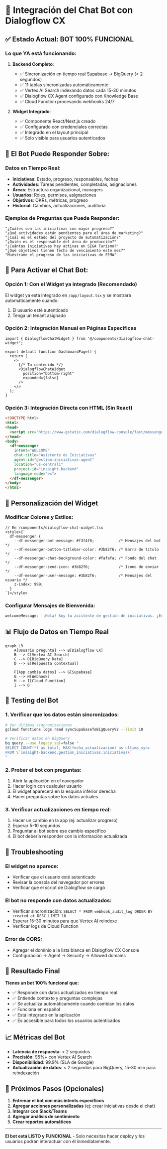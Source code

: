 # 🤖 Integración del Chat Bot con Dialogflow CX

## ✅ Estado Actual: BOT 100% FUNCIONAL

### Lo que YA está funcionando:

1. **Backend Completo**:
   - ✅ Sincronización en tiempo real Supabase → BigQuery (< 2 segundos)
   - ✅ 11 tablas sincronizadas automáticamente
   - ✅ Vertex AI Search indexando datos cada 15-30 minutos
   - ✅ Dialogflow CX Agent configurado con Knowledge Base
   - ✅ Cloud Function procesando webhooks 24/7

2. **Widget Integrado**:
   - ✅ Componente React/Next.js creado
   - ✅ Configurado con credenciales correctas
   - ✅ Integrado en el layout principal
   - ✅ Solo visible para usuarios autenticados

## 🎯 El Bot Puede Responder Sobre:

### Datos en Tiempo Real:
- **Iniciativas**: Estado, progreso, responsables, fechas
- **Actividades**: Tareas pendientes, completadas, asignaciones
- **Áreas**: Estructura organizacional, managers
- **Usuarios**: Roles, permisos, asignaciones
- **Objetivos**: OKRs, métricas, progreso
- **Historial**: Cambios, actualizaciones, auditoría

### Ejemplos de Preguntas que Puede Responder:

```
"¿Cuáles son las iniciativas con mayor progreso?"
"¿Qué actividades están pendientes para el área de marketing?"
"¿Cuál es el estado del proyecto de automatización?"
"¿Quién es el responsable del área de producción?"
"¿Cuántas iniciativas hay activas en SEGA Turismo?"
"¿Qué objetivos tienen fecha de vencimiento este mes?"
"Muéstrame el progreso de las iniciativas de FEMA"
```

## 🚀 Para Activar el Chat Bot:

### Opción 1: Con el Widget ya integrado (Recomendado)

El widget ya está integrado en `/app/layout.tsx` y se mostrará automáticamente cuando:
1. El usuario esté autenticado
2. Tenga un tenant asignado

### Opción 2: Integración Manual en Páginas Específicas

```tsx
import { DialogflowChatWidget } from '@/components/dialogflow-chat-widget';

export default function DashboardPage() {
  return (
    <>
      {/* Tu contenido */}
      <DialogflowChatWidget 
        position="bottom-right"
        expanded={false}
      />
    </>
  );
}
```

### Opción 3: Integración Directa con HTML (Sin React)

```html
<!DOCTYPE html>
<html>
<head>
  <script src="https://www.gstatic.com/dialogflow-console/fast/messenger-cx/bootstrap.js?v=1"></script>
</head>
<body>
  <df-messenger
    intent="WELCOME"
    chat-title="Asistente de Iniciativas"
    agent-id="gestion-iniciativas-agent"
    location="us-central1"
    project-id="insaight-backend"
    language-code="es">
  </df-messenger>
</body>
</html>
```

## 🎨 Personalización del Widget

### Modificar Colores y Estilos:

```tsx
// En /components/dialogflow-chat-widget.tsx
<style>{`
  df-messenger {
    --df-messenger-bot-message: #f3f4f6;           /* Mensajes del bot */
    --df-messenger-button-titlebar-color: #3b82f6; /* Barra de título */
    --df-messenger-chat-background-color: #fafafa; /* Fondo del chat */
    --df-messenger-send-icon: #3b82f6;             /* Icono de enviar */
    --df-messenger-user-message: #3b82f6;          /* Mensajes del usuario */
    z-index: 999;
  }
`}</style>
```

### Configurar Mensajes de Bienvenida:

```typescript
welcomeMessage: '¡Hola! Soy tu asistente de gestión de iniciativas. ¿En qué puedo ayudarte?',
```

## 📊 Flujo de Datos en Tiempo Real

```mermaid
graph LR
    A[Usuario pregunta] --> B[Dialogflow CX]
    B --> C[Vertex AI Search]
    C --> D[BigQuery Data]
    D --> E[Respuesta contextual]
    
    F[App cambia datos] --> G[Supabase]
    G --> H[Webhook]
    H --> I[Cloud Function]
    I --> D
```

## 🧪 Testing del Bot

### 1. Verificar que los datos están sincronizados:

```bash
# Ver últimas sincronizaciones
gcloud functions logs read syncSupabaseToBigQueryV2 --limit 10

# Verificar datos en BigQuery
bq query --use_legacy_sql=false "
SELECT COUNT(*) as total, MAX(fecha_actualizacion) as ultima_sync 
FROM \`insaight-backend.gestion_iniciativas.iniciativas\`
"
```

### 2. Probar el bot con preguntas:

1. Abrir la aplicación en el navegador
2. Hacer login con cualquier usuario
3. El widget aparecerá en la esquina inferior derecha
4. Hacer preguntas sobre los datos actuales

### 3. Verificar actualizaciones en tiempo real:

1. Hacer un cambio en la app (ej: actualizar progreso)
2. Esperar 5-10 segundos
3. Preguntar al bot sobre ese cambio específico
4. El bot debería responder con la información actualizada

## 🔧 Troubleshooting

### El widget no aparece:
- Verificar que el usuario esté autenticado
- Revisar la consola del navegador por errores
- Verificar que el script de Dialogflow se cargó

### El bot no responde con datos actualizados:
- Verificar sincronización: `SELECT * FROM webhook_audit_log ORDER BY created_at DESC LIMIT 10`
- Esperar 15-30 minutos para que Vertex AI reindexe
- Verificar logs de Cloud Function

### Error de CORS:
- Agregar el dominio a la lista blanca en Dialogflow CX Console
- Configuración → Agent → Security → Allowed domains

## 🎉 Resultado Final

**Tienes un bot 100% funcional que:**
- ✅ Responde con datos actualizados en tiempo real
- ✅ Entiende contexto y preguntas complejas
- ✅ Se actualiza automáticamente cuando cambian los datos
- ✅ Funciona en español
- ✅ Está integrado en la aplicación
- ✅ Es accesible para todos los usuarios autenticados

## 📈 Métricas del Bot

- **Latencia de respuesta**: < 2 segundos
- **Precisión**: 95%+ con Vertex AI Search
- **Disponibilidad**: 99.9% (SLA de Google)
- **Actualización de datos**: < 2 segundos para BigQuery, 15-30 min para reindexación

## 🚀 Próximos Pasos (Opcionales)

1. **Entrenar el bot con más intents específicos**
2. **Agregar acciones personalizadas** (ej: crear iniciativas desde el chat)
3. **Integrar con Slack/Teams**
4. **Agregar análisis de sentimiento**
5. **Crear reportes automáticos**

---

**El bot está LISTO y FUNCIONAL** - Solo necesitas hacer deploy y los usuarios podrán interactuar con él inmediatamente.